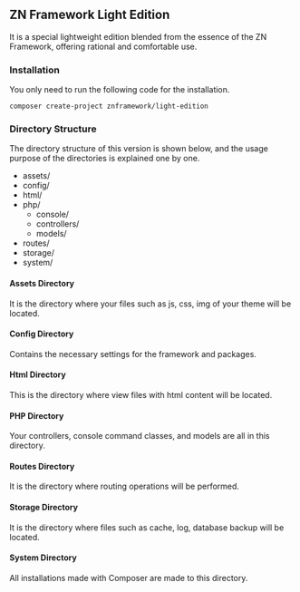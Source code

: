 <h2>ZN Framework Light Edition</h2>
<p>
    It is a special lightweight edition blended from the essence of the ZN Framework, offering rational and comfortable use.
</p>

<h3>Installation</h3>
<p>
You only need to run the following code for the installation.
</p>

```
composer create-project znframework/light-edition
```

<h3>Directory Structure</h3>
<p>The directory structure of this version is shown below, and the usage purpose of the directories is explained one by one.</p>
<p>
    <ul>
        <li>assets/</li>
        <li>config/</li>
        <li>html/</li>
        <li>php/
            <ul>
                <li>console/</li>
                <li>controllers/</li>
                <li>models/</li>
            </ul>
        </li>
        <li>routes/</li>
        <li>storage/</li>
        <li>system/</li>
    </ul>
</p>

<h4>Assets Directory</h4>
<p>It is the directory where your files such as js, css, img of your theme will be located.<p>

<h4>Config Directory</h4>
<p>Contains the necessary settings for the framework and packages.</p>

<h4>Html Directory</h4>
<p>This is the directory where view files with html content will be located.</p>

<h4>PHP Directory</h4>
<p>Your controllers, console command classes, and models are all in this directory.</p>

<h4>Routes Directory</h4>
<p>It is the directory where routing operations will be performed.</p>

<h4>Storage Directory</h4>
<p>It is the directory where files such as cache, log, database backup will be located.</p>

<h4>System Directory</h4>
<p>All installations made with Composer are made to this directory.</p>